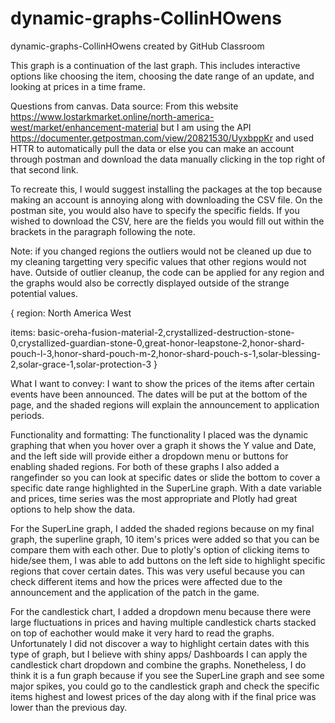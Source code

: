 # dynamic-graphs-CollinHOwens
dynamic-graphs-CollinHOwens created by GitHub Classroom

This graph is a continuation of the last graph. This includes interactive options like choosing the item, choosing the date range of an update, and looking at prices in a time frame.

Questions from canvas.
Data source: From this website <https://www.lostarkmarket.online/north-america-west/market/enhancement-material> but I am using the API <https://documenter.getpostman.com/view/20821530/UyxbppKr> and used HTTR to automatically pull the data or else you can make an account through postman and download the data manually clicking in the top right of that second link. 

To recreate this, I would suggest installing the packages at the top because making an account is annoying along with downloading the CSV file. On the postman site, you would also have to specify the specific fields. If you wished to download the CSV, here are the fields you would fill out within the brackets in the paragraph following the note.

Note: if you changed regions the outliers would not be cleaned up due to my cleaning targetting very specific values that other regions would not have. Outside of outlier cleanup, the code can be applied for any region and the graphs would also be correctly displayed outside of the strange potential values.


{
region: North America West

items: basic-oreha-fusion-material-2,crystallized-destruction-stone-0,crystallized-guardian-stone-0,great-honor-leapstone-2,honor-shard-pouch-l-3,honor-shard-pouch-m-2,honor-shard-pouch-s-1,solar-blessing-2,solar-grace-1,solar-protection-3
}


What I want to convey: I want to show the prices of the items after certain events have been announced. The dates will be put at the bottom of the page, and the shaded regions will explain the announcement to application periods.

Functionality and formatting: The functionality I placed was the dynamic graphing that when you hover over a graph it shows the Y value and Date, and the left side will provide either a dropdown menu or buttons for enabling shaded regions. For both of these graphs I also added a rangefinder so you can look at specific dates or slide the bottom to cover a specific date range highlighted in the SuperLine graph. With a date variable and prices, time series was the most appropriate and Plotly had great options to help show the data.

  For the SuperLine graph, I added the shaded regions because on my final graph, the superline graph, 10 item's prices were added so that you can be compare them with each other. Due to plotly's option of clicking items to hide/see them, I was able to add buttons on the left side to highlight specific regions that cover certain dates. This was very useful because you can check different items and how the prices were affected due to the announcement and the application of the patch in the game.

  For the candlestick chart, I added a dropdown menu because there were large fluctuations in prices and having multiple candlestick charts stacked on top of eachother would make it very hard to read the graphs. Unfortunately I did not discover a way to highlight certain dates with this type of graph, but I believe with shiny apps/ Dashboards I can apply the candlestick chart dropdown and combine the graphs. Nonetheless, I do think it is a fun graph because if you see the SuperLine graph and see some major spikes, you could go to the candlestick graph and check the specific items highest and lowest prices of the day along with if the final price was lower than the previous day.
